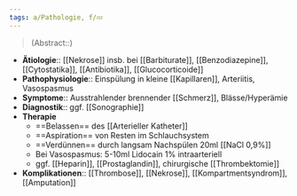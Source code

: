 ```yaml
---
tags: a/Pathologie, f/💤
---
```

> (Abstract::)
- **Ätiologie**:: [[Nekrose]] insb. bei [[Barbiturate]], [[Benzodiazepine]], [[Cytostatika]], [[Antibiotika]], [[Glucocorticoide]]
- **Pathophysiologie**:: Einspülung in kleine [[Kapillaren]], Arteriitis, Vasospasmus
- **Symptome**:: Ausstrahlender brennender [[Schmerz]], Blässe/Hyperämie
- **Diagnostik**:: ggf. [[Sonographie]]
- **Therapie**
	- ==Belassen== des [[Arterieller Katheter]]
	- ==Aspiration== von Resten im Schlauchsystem
	- ==Verdünnen== durch langsam Nachspülen 20ml [[NaCl 0,9%]]
	- Bei Vasospasmus: 5-10ml Lidocain 1% intraarteriell
	- ggf. [[Heparin]], [[Prostaglandin]], chirurgische [[Thrombektomie]]
- **Komplikationen**:: [[Thrombose]], [[Nekrose]], [[Kompartmentsyndrom]], [[Amputation]]